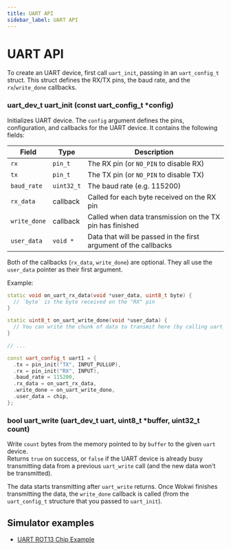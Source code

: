 ```yaml
---
title: UART API
sidebar_label: UART API
---
```


# UART API

To create an UART device, first call `uart_init`, passing in an `uart_config_t` struct. This struct defines the RX/TX pins, the baud rate, and the `rx`/`write_done` callbacks.

### uart_dev_t uart_init (const uart_config_t \*config)

Initializes UART device. The `config` argument defines the pins, configuration, and callbacks for the UART device. It contains the following fields:

| Field        | Type       | Description                                                     |
| ------------ | ---------- | --------------------------------------------------------------- |
| `rx`         | `pin_t`    | The RX pin (or `NO_PIN` to disable RX)                          |
| `tx`         | `pin_t`    | The TX pin (or `NO_PIN` to disable TX)                          |
| `baud_rate`  | `uint32_t` | The baud rate (e.g. 115200)                                     |
| `rx_data`    | callback   | Called for each byte received on the RX pin                     |
| `write_done` | callback   | Called when data transmission on the TX pin has finished        |
| `user_data`  | `void *`   | Data that will be passed in the first argument of the callbacks |

Both of the callbacks (`rx_data`, `write_done`) are optional. They all use the `user_data` pointer as their first argument.

Example:

```cpp
static void on_uart_rx_data(void *user_data, uint8_t byte) {
  // `byte` is the byte received on the "RX" pin
}

static uint8_t on_uart_write_done(void *user_data) {
  // You can write the chunk of data to transmit here (by calling uart_write).
}

// ...

const uart_config_t uart1 = {
  .tx = pin_init("TX", INPUT_PULLUP),
  .rx = pin_init("RX", INPUT),
  .baud_rate = 115200,
  .rx_data = on_uart_rx_data,
  .write_done = on_uart_write_done,
  .user_data = chip,
};
```

### bool uart_write (uart_dev_t uart, uint8_t \*buffer, uint32_t count)

Write `count` bytes from the memory pointed to by `buffer` to the given `uart` device.  
Returns `true` on success, or `false` if the UART device is already busy transmitting data from a previous `uart_write` call (and the new data won't be transmitted).

The data starts transmitting after `uart_write` returns. Once Wokwi finishes transmitting the data, the `write_done` callback is called (from the `uart_config_t` structure that you passed to `uart_init`).

## Simulator examples

- [UART ROT13 Chip Example](https://wokwi.com/projects/333638144389808723)
